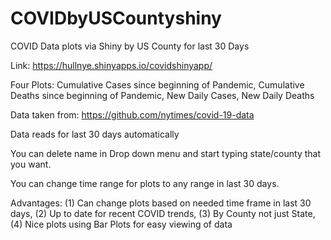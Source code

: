 # COVIDbyUSCountyshiny

COVID Data plots via Shiny by US County for last 30 Days


Link: https://hullnye.shinyapps.io/covidshinyapp/


Four Plots: Cumulative Cases since beginning of Pandemic, Cumulative Deaths since beginning of Pandemic, New Daily Cases, New Daily Deaths


Data taken from: https://github.com/nytimes/covid-19-data

Data reads for last 30 days automatically

You can delete name in Drop down menu and start typing state/county that you want. 

You can change time range for plots to any range in last 30 days.


Advantages: (1) Can change plots based on needed time frame in last 30 days, (2) Up to date for recent COVID trends, (3) By County not just State, (4) Nice plots using Bar Plots for easy viewing of data




